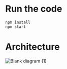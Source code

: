 # Run the code

```
npm install
npm start
```

# Architecture

![Blank diagram (1)](https://user-images.githubusercontent.com/47667570/154400650-3f8ce803-470c-495b-9ea6-df862bc8a8da.jpeg)
